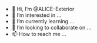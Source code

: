 - 👋 Hi, I’m @ALICE-Exterior
- 👀 I’m interested in ...
- 🌱 I’m currently learning ...
- 💞️ I’m looking to collaborate on ...
- 📫 How to reach me ...

<!---
ALICE-Exterior/ALICE-Exterior is a ✨ special ✨ repository because its `README.md` (this file) appears on your GitHub profile.
You can click the Preview link to take a look at your changes.
--->
